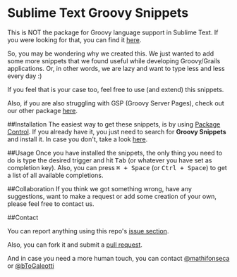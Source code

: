 # Sublime Text Groovy Snippets

This is NOT the package for Groovy language support in Sublime Text. If you were looking for that, you can find it [here](https://github.com/textmate/groovy-grails.tmbundle).

So, you may be wondering why we created this. We just wanted to add some more snippets that we found useful while developing Groovy/Grails applications. Or, in other words, we are lazy and want to type less and less every day :)

If you feel that is your case too, feel free to use (and extend) this snippets.

Also, if you are also struggling with GSP (Groovy Server Pages), check out our other package [here](https://github.com/mathifonseca/sublime-gsp-snippets).

##Installation
The easiest way to get these snippets, is by using [Package Control](https://sublime.wbond.net/). If you already have it, you just need to search for **Groovy Snippets** and install it. In case you don't, take a look [here](https://sublime.wbond.net/installation).

##Usage
Once you have installed the snippets, the only thing you need to do is type the desired trigger and hit <kbd>Tab</kbd> (or whatever you have set as completion key). Also, you can press <kbd>⌘ + Space</kbd> (or <kbd>Ctrl + Space</kbd>) to get a list of all available completions.

##Collaboration
If you think we got something wrong, have any suggestions, want to make a request or add some creation of your own, please feel free to contact us.

##Contact

You can report anything using this repo's [issue section](https://github.com/mathifonseca/sublime-groovy-snippets/issues).

Also, you can fork it and submit a [pull request](https://github.com/mathifonseca/sublime-groovy-snippets/pulls).

And in case you need a more human touch, you can contact [@mathifonseca](https://twitter.com/mathifonseca) or [@bToGaleotti](https://twitter.com/bToGaleotti)
